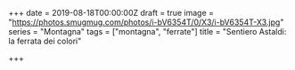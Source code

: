 +++
date = 2019-08-18T00:00:00Z
draft = true
image = "https://photos.smugmug.com/photos/i-bV6354T/0/X3/i-bV6354T-X3.jpg"
series = "Montagna"
tags = ["montagna", "ferrate"]
title = "Sentiero Astaldi: la ferrata dei colori"

+++
